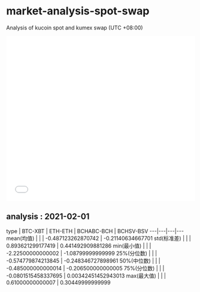 # market-analysis-spot-swap
Analysis of kucoin spot and kumex swap (UTC +08:00)

<iframe width="100%" height="440" src="./data.html" frameborder="no" border="0" scrolling="no"></iframe>

## analysis : 2021-02-01

type | BTC-XBT | ETH-ETH | BCHABC-BCH | BCHSV-BSV 
---|---|---|---
mean(均值) |  |  | -0.487123262870742 | -0.21140634667701
std(标准差) |  |  | 0.893621299177419 | 0.441492909881286
min(最小值) |  |  | -2.22500000000002 | -1.08799999999999
25%(分位数) |  |  | -0.574779874213845 | -0.248346727898961
50%(中位数) |  |  | -0.485000000000014 | -0.206500000000005
75%(分位数) |  |  | -0.0801515458337695 | 0.00342451452943013
max(最大值) |  |  | 0.61000000000007 | 0.30449999999999
